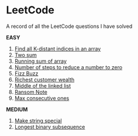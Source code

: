 # LeetCode
A record of all the LeetCode questions I have solved 

**EASY**
1. [Find all K-distant indices in an array](https://leetcode.com/problems/find-all-k-distant-indices-in-an-array/?envType=daily-question&envId=2025-06-24)
2. [Two sum](https://leetcode.com/problems/two-sum/description/)
3. [Running sum of array](https://leetcode.com/problems/running-sum-of-1d-array/description/)
4. [Number of steps to reduce a number to zero](https://leetcode.com/problems/number-of-steps-to-reduce-a-number-to-zero/description/)
5. [Fizz Buzz](https://leetcode.com/problems/fizz-buzz/description/)
6. [Richest customer wealth](https://leetcode.com/problems/richest-customer-wealth/description/)
7. [Middle of the linked list](https://leetcode.com/problems/middle-of-the-linked-list/description/)
8. [Ransom Note](https://leetcode.com/problems/ransom-note/description/)
9. [Max consecutive ones](https://leetcode.com/problems/max-consecutive-ones/description/)

**MEDIUM** 
1. [Make string special](https://leetcode.com/problems/minimum-deletions-to-make-string-k-special/?envType=daily-question&envId=2025-06-20)
2. [Longest binary subsequence](https://leetcode.com/problems/longest-binary-subsequence-less-than-or-equal-to-k/description/?envType=daily-question&envId=2025-06-26)
